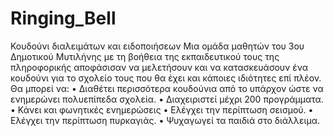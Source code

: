 # Ringing_Bell
Κουδούνι διαλειμάτων και ειδοποιήσεων
Μια ομάδα μαθητών του 3ου Δημοτικού Μυτιλήνης με τη βοήθεια της εκπαιδευτικού τους της πληροφορικής αποφάσισαν να μελετήσουν και να κατασκευάσουν ένα κουδούνι για το σχολείο τους που θα έχει και κάποιες ιδιότητες επί πλέον.
Θα μπορεί να:
•	Διαθέτει περισσότερα κουδούνια από το υπάρχον ώστε να ενημερώνει πολυεπίπεδα σχολεία.
•	Διαχειριστεί μέχρι 200 προγράμματα.
•	Κάνει και φωνητικές ενημερώσεις
•	Ελέγχει την περίπτωση σεισμού.
•	Ελέγχει την περίπτωση πυρκαγιάς.
•	Ψυχαγωγεί τα παιδιά στο διάλλειμα.

